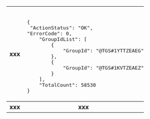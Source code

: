 <table style="width:400">
<tr>
<th>
xxx
</th>
<td style=" padding:0px 0px;">
<pre style="padding-top: 20px; padding-bottom: 20px;padding-left: 10px;margin-bottom:0px">
{
<span class="hljs-attr"> "ActionStatus"</span>: <span  class ="hljs-string">"OK"</span>, 
<span class=hljs-attr>"ErrorCode"</span>: <span class="hljs-number">0</span>, 
    <span class=hljs-attr>"GroupIdList"</span>: [
        {
            <span class=hljs-attr>"GroupId"</span>:<span  class ="hljs-string"> "@TGS#1YTTZEAEG"</span>
        }, 
        {
            <span class=hljs-attr>"GroupId"</span>: <span  class ="hljs-string">"@TGS#1KVTZEAEZ"</span>
        }
    ], 
   <span class=hljs-attr> "TotalCount"</span>: <span class="hljs-number">58530</span>
}
</pre>
</td>
</tr>
<tr>
<th>
xxx
</th>
<th>
xxx
</th>
</tr>
</table>
